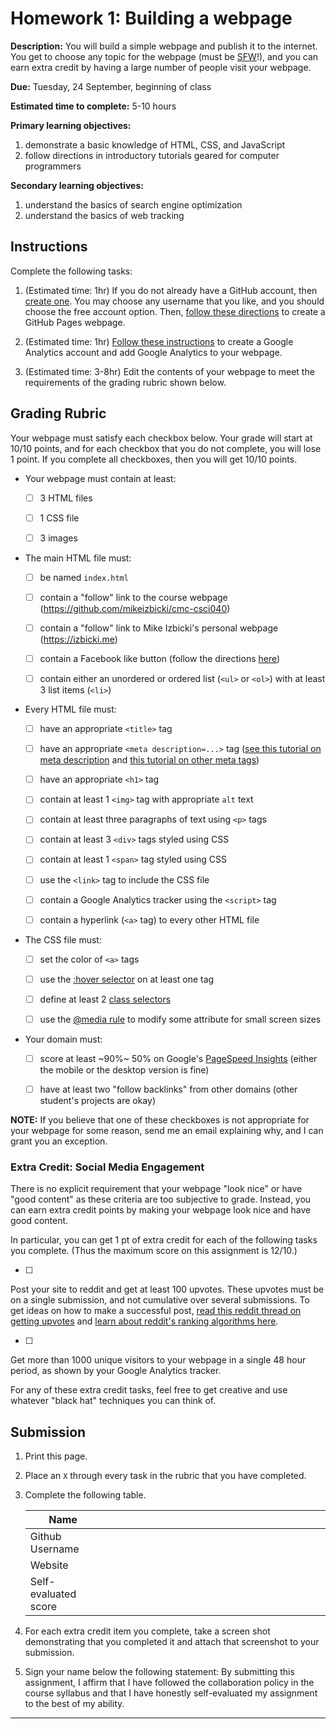 # Homework 1: Building a webpage

**Description:** 
You will build a simple webpage and publish it to the internet.
You get to choose any topic for the webpage (must be [SFW](https://en.wiktionary.org/wiki/SFW)!),
and you can earn extra credit by having a large number of people visit your webpage.

**Due:** Tuesday, 24 September, beginning of class

**Estimated time to complete:** 5-10 hours

**Primary learning objectives:**

1. demonstrate a basic knowledge of HTML, CSS, and JavaScript
1. follow directions in introductory tutorials geared for computer programmers

**Secondary learning objectives:**

1. understand the basics of search engine optimization
1. understand the basics of web tracking

## Instructions

Complete the following tasks:

1. (Estimated time: 1hr) 
If you do not already have a GitHub account, then [create one](https://github.com/join?source=header-home).
You may choose any username that you like, and you should choose the free account option.
Then, [follow these directions](https://pages.github.com/) to create a GitHub Pages webpage.

1. (Estimated time: 1hr) 
[Follow these instructions](https://support.google.com/analytics/answer/1008015?hl=en) to create a Google Analytics account and add Google Analytics to your webpage.

1. (Estimated time: 3-8hr) 
Edit the contents of your webpage to meet the requirements of the grading rubric shown below.

## Grading Rubric

Your webpage must satisfy each checkbox below.
Your grade will start at 10/10 points,
and for each checkbox that you do not complete,
you will lose 1 point.
If you complete all checkboxes, then you will get 10/10 points.

 - Your webpage must contain at least:

     - [ ] 3 HTML files

     - [ ] 1 CSS file

     - [ ] 3 images

 - The main HTML file must:

     - [ ] be named `index.html`

     - [ ] contain a "follow" link to the course webpage (https://github.com/mikeizbicki/cmc-csci040)

     - [ ] contain a "follow" link to Mike Izbicki's personal webpage (https://izbicki.me)

     - [ ] contain a Facebook like button (follow the directions [here](https://developers.facebook.com/docs/plugins/like-button/))

     - [ ] contain either an unordered or ordered list (`<ul>` or `<ol>`) with at least 3 list items (`<li>`)

 - Every HTML file must:

     - [ ] have an appropriate `<title>` tag

     - [ ] have an appropriate `<meta description=...>` tag ([see this tutorial on meta description](https://moz.com/learn/seo/meta-description) and [this tutorial on other meta tags](https://moz.com/blog/the-ultimate-guide-to-seo-meta-tags))

     - [ ] have an appropriate `<h1>` tag

     - [ ] contain at least 1 `<img>` tag with appropriate `alt` text

     - [ ] contain at least three paragraphs of text using `<p>` tags

     - [ ] contain at least 3 `<div>` tags styled using CSS

     - [ ] contain at least 1 `<span>` tag styled using CSS

     - [ ] use the `<link>` tag to include the CSS file

     - [ ] contain a Google Analytics tracker using the `<script>` tag

     - [ ] contain a hyperlink (`<a>` tag) to every other HTML file

 - The CSS file must:

     - [ ] set the color of `<a>` tags

     - [ ] use the [:hover selector](https://www.w3schools.com/cssref/sel_hover.asp) on at least one tag

     - [ ] define at least 2 [class selectors](https://www.w3schools.com/cssref/sel_class.asp)

     - [ ] use the [@media rule](https://www.w3schools.com/cssref/css3_pr_mediaquery.asp) to modify some attribute for small screen sizes

 - Your domain must:

     - [ ] score at least ~90%~ 50% on Google's [PageSpeed Insights](https://developers.google.com/speed/pagespeed/insights/?url=izbicki.me) (either the mobile or the desktop version is fine)

     - [ ] have at least two "follow backlinks" from other domains (other student's projects are okay)

**NOTE:** 
If you believe that one of these checkboxes is not appropriate for your webpage for some reason,
send me an email explaining why,
and I can grant you an exception.

### Extra Credit: Social Media Engagement

There is no explicit requirement that your webpage "look nice" or have "good content" as these criteria are too subjective to grade.
Instead, you can earn extra credit points by making your webpage look nice and have good content.

In particular, you can get 1 pt of extra credit for each of the following tasks you complete.
(Thus the maximum score on this assignment is 12/10.)

 - [ ] 
Post your site to reddit and get at least 100 upvotes.
These upvotes must be on a single submission, and not cumulative over several submissions.
To get ideas on how to make a successful post, [read this reddit thread on getting upvotes](https://www.reddit.com/r/NoStupidQuestions/comments/729fo8/how_do_some_reddit_posts_get_thousands_of_upvotes/) and [learn about reddit's ranking algorithms here](https://medium.com/hacking-and-gonzo/how-reddit-ranking-algorithms-work-ef111e33d0d9).

 - [ ] 
Get more than 1000 unique visitors to your webpage in a single 48 hour period, as shown by your Google Analytics tracker.

For any of these extra credit tasks, feel free to get creative and use whatever "black hat" techniques you can think of.

## Submission

1. Print this page.

1. Place an `X` through every task in the rubric that you have completed.

1. Complete the following table.

   | Name | |
   | --- | --- |
   | Github Username | |
   | Website | |
   | Self-evaluated score | &nbsp;&nbsp;&nbsp;&nbsp;&nbsp;&nbsp;&nbsp;&nbsp;&nbsp;&nbsp;&nbsp;&nbsp;&nbsp;&nbsp;&nbsp;&nbsp;&nbsp;&nbsp;&nbsp;&nbsp;&nbsp;&nbsp;&nbsp;&nbsp;&nbsp;&nbsp;&nbsp;&nbsp;&nbsp;&nbsp;&nbsp;&nbsp;&nbsp;&nbsp;&nbsp;&nbsp;&nbsp;&nbsp;&nbsp;&nbsp;&nbsp;&nbsp;&nbsp;&nbsp;&nbsp;&nbsp;&nbsp;&nbsp;&nbsp;&nbsp;&nbsp;&nbsp;&nbsp;&nbsp;&nbsp;&nbsp;&nbsp;&nbsp;&nbsp;&nbsp;&nbsp;&nbsp;&nbsp;&nbsp;&nbsp;&nbsp;&nbsp;&nbsp;&nbsp;&nbsp;&nbsp;&nbsp;&nbsp;&nbsp;&nbsp;&nbsp;&nbsp;&nbsp;&nbsp;&nbsp;|

1. For each extra credit item you complete, take a screen shot demonstrating that you completed it and attach that screenshot to your submission.

1. Sign your name below the following statement:
By submitting this assignment, I affirm that I have followed the collaboration policy in the course syllabus and that I have honestly self-evaluated my assignment to the best of my ability.

---
